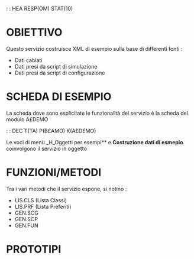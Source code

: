  :  : HEA RESP(OM) STAT(10)
# OBIETTIVO
Questo servizio costruisce XML di esempio sulla base di differenti fonti : 

- Dati cablati
- Dati presi da script di simulazione
- Dati presi da script di configurazione


# SCHEDA DI ESEMPIO
La scheda dove sono esplicitate le funzionalità del servizio è la scheda del modulo A£DEMO

 :  : DEC T(TA) P(B£AMO) K(A£DEMO)

Le voci di menù _H_Oggetti per esempi** e **Costruzione dati di esmepio** coinvolgono il servizio in oggetto

# FUNZIONI/METODI

Tra i vari metodi che il servizio espone, si notino : 
* LIS.CLS (Lista Classi)
* LIS.PRF (Lista Preferiti)
* GEN.SCG
* GEN.SCP
* GEN.FUN

# PROTOTIPI
